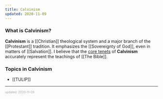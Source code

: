 ```yaml
---
title: Calvinism
updated: 2020-11-09
---
```


### What is Calvinism?

**Calvinism** is a [[Christian]] theological system and a major branch of the [[Protestant]] tradition. It emphasizes the [[Sovereignty of God]], even in matters of [[Salvation]]. I believe that the [core tenets](/tulip) of **Calvinism** accurately represent the teachings of [[The Bible]].

### Topics in Calvinism

- [[TULIP]]

---

<sup><sub><font color="#a6a6a6">updated: 2020-11-09</font></sub></sup>
